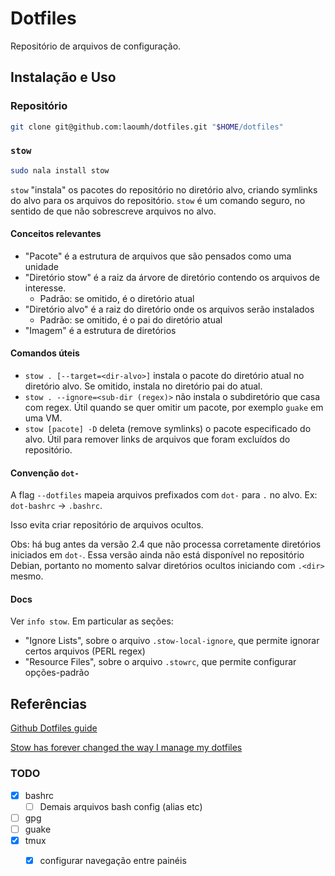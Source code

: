 # Dotfiles

Repositório de arquivos de configuração.

## Instalação e Uso

### Repositório

```sh
git clone git@github.com:laoumh/dotfiles.git "$HOME/dotfiles"
```

### `stow`

```sh
sudo nala install stow
```

`stow` "instala" os pacotes do repositório no diretório alvo,
criando symlinks do alvo para os arquivos do repositório.
`stow` é um comando seguro, no sentido de que não sobrescreve arquivos no alvo.

#### Conceitos relevantes

- "Pacote" é a estrutura de arquivos que são pensados como uma unidade
- "Diretório stow" é a raiz da árvore de diretório contendo os arquivos de interesse.
    - Padrão: se omitido, é o diretório atual
- "Diretório alvo" é a raiz do diretório onde os arquivos serão instalados
    - Padrão: se omitido, é o pai do diretório atual
- "Imagem" é a estrutura de diretórios

#### Comandos úteis

- `stow . [--target=<dir-alvo>]` instala o pacote do diretório atual no diretório alvo.
Se omitido, instala no diretório pai do atual.
- `stow . --ignore=<sub-dir (regex)>` não instala o subdiretório que casa com regex.
Útil quando se quer omitir um pacote, por exemplo `guake` em uma VM.
- `stow [pacote] -D` deleta (remove symlinks) o pacote especificado do alvo.
Útil para remover links de arquivos que foram excluídos do repositório.

#### Convenção `dot-`

A flag `--dotfiles` mapeia arquivos prefixados com `dot-` para `.` no alvo.
Ex: `dot-bashrc` &rarr; `.bashrc`.

Isso evita criar repositório de arquivos ocultos.

Obs: há bug antes da versão 2.4 que não processa corretamente diretórios iniciados
em `dot-`. Essa versão ainda não está disponível no repositório Debian, portanto
no momento salvar diretórios ocultos iniciando com `.<dir>` mesmo.

#### Docs

Ver  `info stow`. Em particular as seções:

- "Ignore Lists", sobre o arquivo `.stow-local-ignore`,
que permite ignorar certos arquivos (PERL regex)
- "Resource Files", sobre o arquivo `.stowrc`, que permite configurar opções-padrão

## Referências

[Github Dotfiles guide](http://dotfiles.github.io/)

[Stow has forever changed the way I manage my dotfiles](https://www.youtube.com/watch?v=y6XCebnB9gs)

### TODO

- [x] bashrc
    - [ ] Demais arquivos bash config (alias etc)
- [ ] gpg
- [ ] guake
- [x] tmux
    - [x] configurar navegação entre painéis

